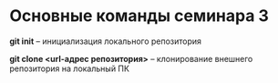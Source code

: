 # Основные команды семинара 3

**git init** – инициализация локального репозитория

**git clone <url-адрес репозитория>** – клонирование внешнего репозитория на  локальный ПК

